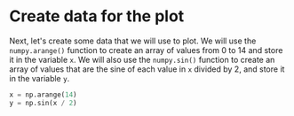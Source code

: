 # Create data for the plot

Next, let's create some data that we will use to plot. We will use the `numpy.arange()` function to create an array of values from 0 to 14 and store it in the variable `x`. We will also use the `numpy.sin()` function to create an array of values that are the sine of each value in `x` divided by 2, and store it in the variable `y`.

```python
x = np.arange(14)
y = np.sin(x / 2)
```
